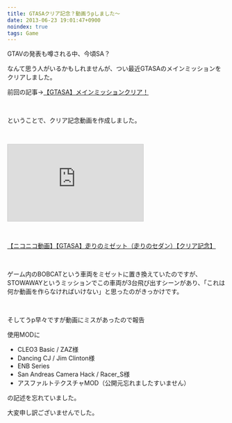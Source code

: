 ```yaml
---
title: GTASAクリア記念？動画うpしました～
date: 2013-06-23 19:01:47+0900
noindex: true
tags: Game
---
```

<p>GTAVの発表も噂される中、今頃SA？</p>
<p>なんて思う人がいるかもしれませんが、つい最近GTASAのメインミッションをクリアしました。</p>
<p>前回の記事→<a href="http://tosainu.wktk.so/view/302">【GTASA】メインミッションクリア！</a></p>
<p>&nbsp;</p>
<p>ということで、クリア記念動画を作成しました。</p>
<p>&nbsp;</p>
<iframe width="312" height="176" src="http://ext.nicovideo.jp/thumb/sm21186528" scrolling="no" style="border:solid 1px #CCC;" frameborder="0"><a href="http://www.nicovideo.jp/watch/sm21186528">【ニコニコ動画】【GTASA】走りのミゼット（走りのセダン）【クリア記念】</a></iframe>
<p>&nbsp;</p>
<div class="video-container"><script type="text/javascript" src="http://ext.nicovideo.jp/thumb_watch/sm21186528?w=490&h=307"></script><noscript><a href="http://www.nicovideo.jp/watch/sm21186528">【ニコニコ動画】【GTASA】走りのミゼット（走りのセダン）【クリア記念】</a></noscript></div>
<p>&nbsp;</p>
<p>ゲーム内のBOBCATという車両をミゼットに置き換えていたのですが、STOWAWAYというミッションでこの車両が3台飛び出すシーンがあり、「これは何か動画を作らなければいけない」と思ったのがきっかけです。</p>
<p>&nbsp;</p>
<p>そしてうp早々ですが動画にミスがあったので報告</p>
<p>使用MODに</p>
<ul>
<li>CLEO3 Basic / ZAZ様</li>
<li>Dancing CJ / Jim Clinton様</li>
<li>ENB Series</li>
<li> San Andreas Camera Hack / Racer_S様</li>
<li>アスファルトテクスチャMOD（公開元忘れましたすいません）</li>
</ul>
<p>の記述を忘れていました。</p>
<p>大変申し訳ございませんでした。</p>
